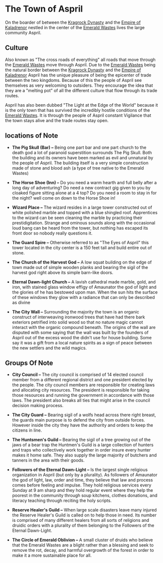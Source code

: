 # The Town of Aspril
On the boarder of between the [Kragrock Dynasty](../KragrockDynasty.md) and the [Empire of Kaladrenor](../KaladrenorEmpire.md) nestled in the center of the [Emerald Wastes](EmeraldWastes.md) lives the large community Aspril. 

## Culture
Also known as "The cross roads of everything" all roads that move through the [Emerald Wastes](EmeraldWastes.md) move through Aspril. Due to the [Emerald Wastes](EmeraldWastes.md) being the natural border between the [Kragrock Dynasty](../KragrockDynasty.md) and the [Empire of Kaladrenor](../KaladrenorEmpire.md) Aspril has the unique pleasure of being the epicenter of trade between the two kingdoms. Because of this the people of Aspril see themselves as very welcoming to outsiders. They encourage the idea that they are a "melting pot" of all the different culture that flow through its trade routes. 

Aspril has also been dubbed "The Light at the Edge of the World" because it is the only town that has survived the incredibly hostile conditions of the [Emerald Wastes](EmeraldWastes.md). It is through the people of Aspril constant Vigilance that the town stays alive and the trade routes stay open.

## locations of Note
* **The Pig Skull (Bar) –** Being one part bar and one part church to the death god a lot of paranoid superstition surrounds The Pig Skull. Both the building and its owners have been marked as evil and unnatural by the people of Aspril. The building itself is a very simple construction made of stone and blood ash (a type of tree native to the Emerald Wastes)

* **The Horse Shoe (Inn) –** Do you need a warm hearth and full belly after a long day of adventuring? Do need a new contract gig given to you by cloaked figure sitting alone at a 4 top? Do you need a room to stay in for the night? well come on down to the Horse Shoe in!

* **Wizard Place –** The wizard resides in a large tower constructed out of white polished marble and topped with a blue shingled roof. Apprentices to the wizard can be seen cleaning the marble by practicing their prestidigitation. Strange and ominous sounds along with the occasional loud bang can be heard from the tower, but nothing has escaped its front door so nobody really questions it. 

* **The Guard Spire –** Otherwise referred to as "The Eyes of Aspril" this tower located in the city center is a 150 feet tall and build entire out of stone. 

* **The Church of the Harvest God –** A low squat building on the edge of town made out of simple wooden planks and bearing the sigil of the harvest god right above its simple barn-like doors.

* **Eternal Dawn-light Church –** A lavish cathedral made marble, gold, and iron, with stained glass window effigy of Amaunator the god of light and the glories of he has bestowed upon man. When the sun hits the surface of these windows they glow with a radiance that can only be described as divine

* **The City Wall –** Surrounding the majority the town is an organic construct of interweaving ironwood trees that have had there bark exteriors petrified into solid wood so that no nature magic cannot interact with the organic compound beneath. The origins of the wall are disputed with some saying that the wall was built by the founders of Aspril out of the excess wood the didn't use for house building. Some say it was a gift from a local nature spirits as a sign of peace between the new settlers and the wild magics. 

## Groups Of Note
* **City Council –** The city council is comprised of 14 elected council member from a different regional district and one president elected by the people. The city council members are responsible for creating laws and allocating city resources. The president is responsible for taking those resources and running the government in accordance with those laws. The president also breaks all ties that might arise in the council decision making process.

* **The City Guard –** Bearing sigil of a wolfs head across there right breast, the guards main purpose is to defend the city from outside forces. However inside the city they have the authority and orders to keep the citizens in line.

* **The Huntsmen's Guild –** Bearing the sigil of a tree growing out of the jaws of a bear trap the Huntmen's Guild is a large collection of hunters and traps who collectively work together in order insure every hunter makes it home safe. They also supply the large majority of butchers and tanners in the area with their goods.

* **Followers of the Eternal Dawn-Light –** Is the largest single religious organization in Aspril (but only by a plurality). As followers of Amaunator the god of light, law, order and time, they believe that law and process comes before feeling and impulse. They hold religious services every Sunday at 9 am sharp and they hold regular event where they help the poorest in the community through soup kitchens, clothes donations, and literacy teaching through reciting the holy scripts.

* **Reserve Healer's Guild –** When large scale disasters leave many injured the Reserve Healer's Guild is called on to help those in need. Its number is comprised of many different healers from all sorts of religions and druidic orders with a plurality of them belonging to the Followers of the Eternal Dawn-Light.

* **The Circle of Emerald Oblivion –** A small cluster of druids who believe that the Emerald Wastes are a blight rather than a blessing and seek to remove the rot, decay, and harmful overgrowth of the forest in order to make it a more sustainable place for all.